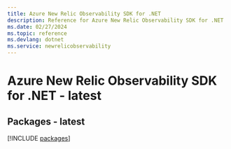 ```yaml
---
title: Azure New Relic Observability SDK for .NET
description: Reference for Azure New Relic Observability SDK for .NET
ms.date: 02/27/2024
ms.topic: reference
ms.devlang: dotnet
ms.service: newrelicobservability
---
```

# Azure New Relic Observability SDK for .NET - latest
## Packages - latest
[!INCLUDE [packages](new-relic-observability-index.md)]